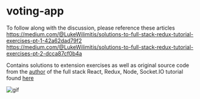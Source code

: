 # voting-app

To follow along with the discussion, please reference these articles  
https://medium.com/@LukeWilimitis/solutions-to-full-stack-redux-tutorial-exercises-pt-1-42a62dad79f2
https://medium.com/@LukeWilimitis/solutions-to-full-stack-redux-tutorial-exercises-pt-2-dcca87cf0b4a  

Contains solutions to extension exercises as well as original source code from the
[author](https://github.com/teropa) of the full stack React, Redux, Node, Socket.IO
tutorial found [here](http://teropa.info/blog/2015/09/10/full-stack-redux-tutorial.html)

![gif](http://www.giphy.com/gifs/l4FGmQlEUcvkT4oBq.gif)
